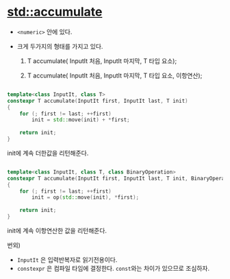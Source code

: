 [std::accumulate](https://en.cppreference.com/w/cpp/algorithm/accumulate)
================

- `<numeric>` 안에 있다.

- 크게 두가지의 형태를 가지고 있다.

    1. T accumulate( InputIt 처음, InputIt 마지막, T 타입 요소);

    2. T accumulate( InputIt 처음, InputIt 마지막, T 타입 요소, 이항연산);


```cpp

template<class InputIt, class T>
constexpr T accumulate(InputIt first, InputIt last, T init)
{
    for (; first != last; ++first)
        init = std::move(init) + *first; 
 
    return init;
}
```
init에 계속 더한값을 리턴해준다.


```cpp

template<class InputIt, class T, class BinaryOperation>
constexpr T accumulate(InputIt first, InputIt last, T init, BinaryOperation op)
{
    for (; first != last; ++first)
        init = op(std::move(init), *first);
 
    return init;
}
```

init에 계속 이항연산한 값을 리턴해준다.

번외)
- `InputIt` 은 입력반복자로 읽기전용이다. 
- `constexpr` 은 컴파일 타임에 결정한다. `const`와는 차이가 있으므로 조심하자. 
